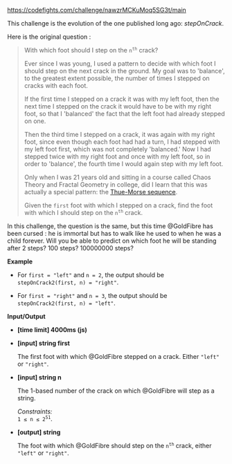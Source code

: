 https://codefights.com/challenge/nawzrMCKuMoq5SG3t/main
<p>This challenge is the evolution of the one published long ago: <em>stepOnCrack</em>.</p>
<p>Here is the original question :</p>
<blockquote>
<p>With which foot should I step on the <code>n<sup>th</sup></code> crack?</p>
<p>Ever since I was young, I used a pattern to decide with which foot I should step on the next crack in the ground. My goal was to 'balance', to the greatest extent possible, the number of times I stepped on cracks with each foot.</p>
<p>If the first time I stepped on a crack it was with my left foot, then the next time I stepped on the crack it would have to be with my right foot, so that I 'balanced' the fact that the left foot had already stepped on one.</p>
<p>Then the third time I stepped on a crack, it was again with my right foot, since even though each foot had had a turn, I had stepped with my left foot first, which was not completely 'balanced.' Now I had stepped twice with my right foot and once with my left foot, so in order to 'balance', the fourth time I would again step with my left foot.</p>
<p>Only when I was 21 years old and sitting in a course called Chaos Theory and Fractal Geometry in college, did I learn that this was actually a special pattern: the <a href="https://en.wikipedia.org/wiki/Thue%E2%80%93Morse_sequence">Thue-Morse sequence</a>.</p>
<p>Given the <code>first</code> foot with which I stepped on a crack, find the foot with which I should step on the <code>n<sup>th</sup></code> crack.</p>
</blockquote>
<p>In this challenge, the question is the same, but this time @GoldFibre has been cursed : he is immortal but has to walk like he used to when he was a child forever.
Will you be able to predict on which foot he will be standing after 2 steps? 100 steps? 100000000 steps?</p>
<p><strong>Example</strong></p>
<ul>
<li>
<p>For <code>first = "left"</code> and <code>n = 2</code>, the output should be<br>
<code>stepOnCrack2(first, n) = "right"</code>.</p>
</li>
<li>
<p>For <code>first = "right"</code> and <code>n = 3</code>, the output should be<br>
<code>stepOnCrack2(first, n) = "left"</code>.</p>
</li>
</ul>
<p><strong>Input/Output</strong></p>
<ul>
<li><strong>[time limit] 4000ms (js)</strong></li>
</ul>
<ul>
<li>
<p><strong>[input] string first</strong></p>
<p>The first foot with which @GoldFibre stepped on a crack. Either <code>"left"</code> or <code>"right"</code>.</p>
</li>
<li>
<p><strong>[input] string n</strong></p>
<p>The 1-based number of the crack on which @GoldFibre will step as a string.</p>
<p><em>Constraints:</em><br>
<code>1 ≤ n ≤ 2<sup>51</sup></code>.</p>
</li>
<li>
<p><strong>[output] string</strong></p>
<p>The foot with which @GoldFibre should step on the <code>n<sup>th</sup></code> crack, either <code>"left"</code> or <code>"right"</code>.</p>
</li>
</ul>
